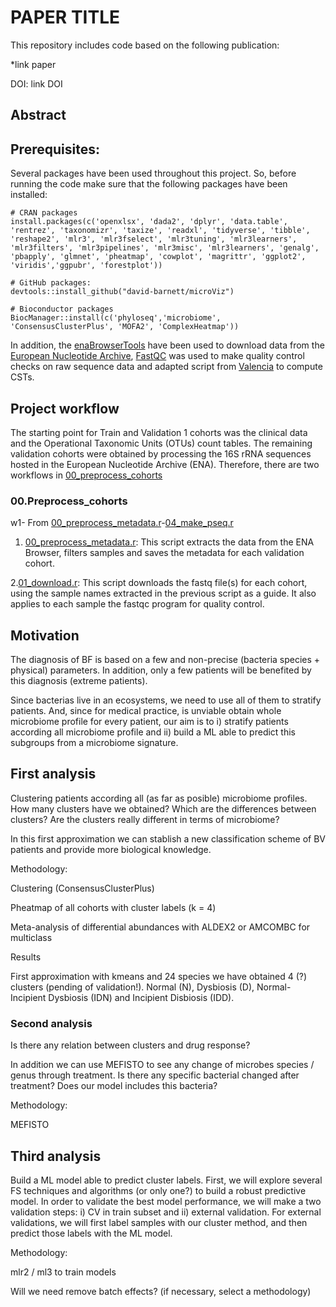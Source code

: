 # PAPER TITLE

This repository includes code based on the following publication:

*link paper

DOI: link DOI

## Abstract

## Prerequisites:

Several packages have been used throughout this project. So, before running the code make sure that the following packages have been installed:

```{r}
# CRAN packages
install.packages(c('openxlsx', 'dada2', 'dplyr', 'data.table', 'rentrez', 'taxonomizr', 'taxize', 'readxl', 'tidyverse', 'tibble', 'reshape2', 'mlr3', 'mlr3fselect', 'mlr3tuning', 'mlr3learners', 'mlr3filters', 'mlr3pipelines', 'mlr3misc', 'mlr3learners', 'genalg', 'pbapply', 'glmnet', 'pheatmap', 'cowplot', 'magrittr', 'ggplot2', 'viridis','ggpubr', 'forestplot'))

# GitHub packages:
devtools::install_github("david-barnett/microViz")

# Bioconductor packages
BiocManager::install(c('phyloseq','microbiome', 'ConsensusClusterPlus', 'MOFA2', 'ComplexHeatmap'))

```

In addition, the [enaBrowserTools](https://github.com/enasequence/enaBrowserTools) have been used to download data from the [European Nucleotide Archive](https://www.ebi.ac.uk/ena/browser/home),  [FastQC](https://www.bioinformatics.babraham.ac.uk/projects/fastqc/) was used to make quality control checks on raw sequence data and adapted script from [Valencia](https://github.com/ravel-lab/VALENCIA) to compute CSTs.

## Project workflow
The starting point for Train and Validation 1 cohorts was the clinical data and the Operational Taxonomic Units (OTUs) count tables. The remaining validation cohorts were obtained by processing the 16S rRNA sequences hosted in the European Nucleotide Archive (ENA). Therefore, there are two workflows in [00_preprocess_cohorts](https://github.com/DiegoFE94/BV_Microbiome/tree/main/00_preprocess_cohorts/code)

### 00.Preprocess_cohorts
w1- From [00_preprocess_metadata.r](https://github.com/DiegoFE94/BV_Microbiome/blob/main/00_preprocess_cohorts/code/00_preprocess_metadata.r)-[04_make_pseq.r](https://github.com/DiegoFE94/BV_Microbiome/blob/main/00_preprocess_cohorts/code/04_make_pseq.r)

1. [00_preprocess_metadata.r](https://github.com/DiegoFE94/BV_Microbiome/blob/main/00_preprocess_cohorts/code/00_preprocess_metadata.r): This script extracts the data from the ENA Browser, filters samples and saves the metadata for each validation cohort.

2.[01_download.r](https://github.com/DiegoFE94/BV_Microbiome/blob/main/00_preprocess_cohorts/code/01_download.r): This script downloads the fastq file(s) for each cohort, using the sample names extracted in the previous script as a guide. It also applies to each sample the fastqc program for quality control.




## Motivation
The diagnosis of BF is based on a few and non-precise (bacteria species + physical) parameters. In addition, only a few patients will be benefited by this diagnosis (extreme patients).

Since bacterias live in an ecosystems, we need to use all of them to stratify patients. And, since for medical practice, is unviable obtain whole microbiome profile for every patient, our aim is to i) stratify patients according all microbiome profile and ii) build a ML able to predict this subgroups from a microbiome signature.

## First analysis

Clustering patients according all (as far as posible) microbiome profiles. How many clusters have we obtained? Which are the differences between clusters? Are the clusters really different in terms of microbiome?

In this first approximation we can stablish a new classification scheme of BV patients and provide more biological knowledge.

Methodology:

Clustering (ConsensusClusterPlus)

Pheatmap of all cohorts with cluster labels (k = 4)

Meta-analysis of differential abundances with ALDEX2 or AMCOMBC for multiclass

Results

First approximation with kmeans and 24 species we have obtained 4 (?) clusters (pending of validation!). Normal (N), Dysbiosis (D), Normal-Incipient Dysbiosis (IDN) and Incipient Disbiosis  (IDD).

### Second analysis

Is there any relation between clusters and drug response?

In addition we can use MEFISTO to see any change of microbes species / genus through treatment. Is there any specific bacterial changed after treatment? Does our model includes this bacteria?

Methodology:

MEFISTO

## Third analysis

Build a ML model able to predict cluster labels. First, we will explore several FS techniques and algorithms (or only one?) to build a robust predictive model. In order to validate the best model performance, we will make a two validation steps: i) CV in train subset and ii) external validation. For external validations, we will first label samples with our cluster method, and then predict those labels with the ML model.

Methodology:

mlr2 / ml3 to train models

Will we need remove batch effects? (if necessary, select a methodology)